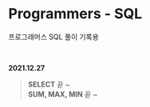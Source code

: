 # Programmers - SQL
프로그래머스 SQL 풀이 기록용

<BR>

**2021.12.27** <BR>
> **SELECT** 끝 ~ <BR>
> **SUM, MAX, MIN** 끝 ~